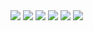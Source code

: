 <img src="https://img.shields.io/badge/TypeScript-blue?style=for-the-badge&logo=typescript&logoColor=white">
<img src="https://img.shields.io/badge/NodeJS-green?style=for-the-badge&logo=node.js&logoColor=white">
<img src="https://img.shields.io/badge/React-darkblue?style=for-the-badge&logo=react&logoColor=white">
<img src="https://img.shields.io/badge/Express-white?style=for-the-badge&logo=express&logoColor=black">
<img src="https://img.shields.io/badge/MUI-blue?style=for-the-badge&logo=mui&logoColor=white">
<img src="https://img.shields.io/badge/TYPEORM-orange?style=for-the-badge&logo=typeorm&logoColor=white">
